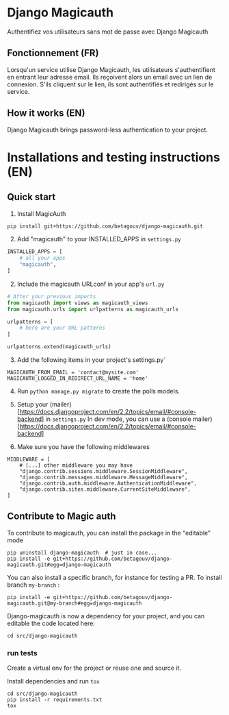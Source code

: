 # Django Magicauth

Authentifiez vos utilisateurs sans mot de passe avec Django Magicauth

## Fonctionnement (FR)

Lorsqu'un service utilise Django Magicauth, les utilisateurs s'authentifient en entrant leur adresse email.
Ils reçoivent alors un email avec un lien de connexion.
S'ils cliquent sur le lien, ils sont authentifiés et redirigés sur le service.

## How it works (EN)

Django Magicauth brings password-less authentication to your project.

# Installations and testing instructions (EN)

## Quick start

1. Install MagicAuth
```sh
pip install git+https://github.com/betagouv/django-magicauth.git

```

2. Add "magicauth" to your INSTALLED_APPS in `settings.py`
```python
INSTALLED_APPS = [
    # all your apps
    "magicauth",
]

```

2. Include the magicauth URLconf in your app's `url.py`
```python
# After your previous imports
from magicauth import views as magicauth_views
from magicauth.urls import urlpatterns as magicauth_urls

urlpatterns = [
    # here are your URL patterns
]

urlpatterns.extend(magicauth_urls)
```

3. Add the following items in your project's settings.py`

```
MAGICAUTH_FROM_EMAIL = 'contact@mysite.com'
MAGICAUTH_LOGGED_IN_REDIRECT_URL_NAME = 'home'
```

4. Run `python manage.py migrate` to create the polls models.

5. Setup your (mailer)[https://docs.djangoproject.com/en/2.2/topics/email/#console-backend] in `settings.py`
In dev mode, you can use a (console mailer)[https://docs.djangoproject.com/en/2.2/topics/email/#console-backend]

6. Make sure you have the following middlewares
```
MIDDLEWARE = [
    # [...] other middleware you may have
    "django.contrib.sessions.middleware.SessionMiddleware",
    "django.contrib.messages.middleware.MessageMiddleware",
    "django.contrib.auth.middleware.AuthenticationMiddleware",
    "django.contrib.sites.middleware.CurrentSiteMiddleware",
]

```
## Contribute to Magic auth

To contribute to magicauth, you can install the package in the "editable" mode

```
pip uninstall django-magicauth  # just in case...
pip install -e git+https://github.com/betagouv/django-magicauth.git#egg=django-magicauth
```

You can also install a specific branch, for instance for testing a PR. To install branch `my-branch` :

```
pip install -e git+https://github.com/betagouv/django-magicauth.git@my-branch#egg=django-magicauth
```

Django-magicauth is now a dependency for your project, and you can editable the code located here:

```
cd src/django-magicauth
```

### run tests

Create a virtual env for the project or reuse one and source it.

Install dependencies and run `tox`


```
cd src/django-magicauth
pip install -r requirements.txt
tox
```